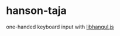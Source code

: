 hanson-taja
===========

one-handed keyboard input with [libhangul.js](https://github.com/jangxyz/libhangul.js)
